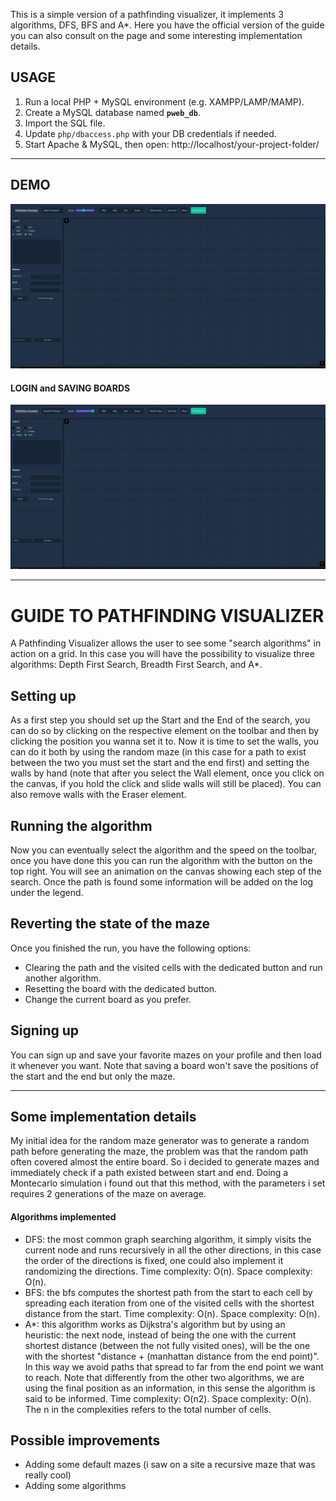 This is a simple version of a pathfinding visualizer, it implements 3 algorithms, DFS, BFS and A*. Here you have the official version of the guide you can also consult on the page and some interesting implementation details.

## USAGE

1. Run a local PHP + MySQL environment (e.g. XAMPP/LAMP/MAMP).
2. Create a MySQL database named **`pweb_db`**.
3. Import the SQL file.
4. Update `php/dbaccess.php` with your DB credentials if needed.
5. Start Apache & MySQL, then open: http://localhost/your-project-folder/

---

## DEMO

![Demo](utilities/demo.gif)

#### LOGIN and SAVING BOARDS

![Login-demo](utilities/login-demo.gif)

---

# GUIDE TO PATHFINDING VISUALIZER

A Pathfinding Visualizer allows the user to see some "search algorithms" in action on a grid. In this case you will have the possibility to visualize three algorithms: Depth First Search, Breadth First Search, and A*.

## Setting up
As a first step you should set up the Start and the End of the search, you can do so by clicking on the respective element on the toolbar and then by clicking the position you wanna set it to. Now it is time to set the walls, you can do it both by using the random maze (in this case for a path to exist between the two you must set the start and the end first) and setting the walls by hand (note that after you select the Wall element, once you click on the canvas, if you hold the click and slide walls will still be placed). You can also remove walls with the Eraser element.

## Running the algorithm
Now you can eventually select the algorithm and the speed on the toolbar, once you have done this you can run the algorithm with the button on the top right. You will see an animation on the canvas showing each step of the search. Once the path is found some information will be added on the log under the legend.

## Reverting the state of the maze
Once you finished the run, you have the following options:
- Clearing the path and the visited cells with the dedicated button and run another algorithm.
- Resetting the board with the dedicated button.
- Change the current board as you prefer.


## Signing up
You can sign up and save your favorite mazes on your profile and then load it whenever you want. Note that saving a board won't save the positions of the start and the end but only the maze.

--- 

## Some implementation details
My initial idea for the random maze generator was to generate a random path before generating the maze, the problem was that the random path often covered almost the entire board. So i decided to generate mazes and immediately check if a path existed between start and end. Doing a Montecarlo simulation i found out that this method, with the parameters i set requires 2 generations of the maze on average.

#### Algorithms implemented
- DFS: the most common graph searching algorithm, it simply visits the current node and runs recursively in all the other directions, in this case the order of the directions is fixed, one could also implement it randomizing the directions. Time complexity: O(n). Space complexity: O(n).
- BFS: the bfs computes the shortest path from the start to each cell by spreading each iteration from one of the visited cells with the shortest distance from the start. Time complexity: O(n). Space complexity: O(n).
- A*: this algorithm works as Dijkstra's algorithm but by using an heuristic: the next node, instead of being the one with the current shortest distance (between the not fully visited ones), will be the one with the shortest "distance + (manhattan distance from the end point)". In this way we avoid paths that spread to far from the end point we want to reach. Note that differently from the other two algorithms, we are using the final position as an information, in this sense the algorithm is said to be informed. Time complexity: O(n2). Space complexity: O(n).
The n in the complexities refers to the total number of cells.

## Possible improvements
- Adding some default mazes (i saw on a site a recursive maze that was really cool)
- Adding some algorithms